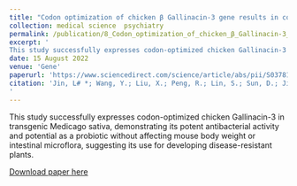 ```yaml
---
title: "Codon optimization of chicken β Gallinacin-3 gene results in constitutive expression and enhanced antimicrobial activity in transgenic <i>Medicago sativa L</i>"
collection: medical science  psychiatry
permalink: /publication/8_Codon_optimization_of_chicken_β_Gallinacin-3_gene_results_in_constitutive_expression_and_enhanced_antimicrobial_activity_in_transgenic_Medicago_sativa_L
excerpt: '
This study successfully expresses codon-optimized chicken Gallinacin-3 in transgenic Medicago sativa, demonstrating its potent antibacterial activity and potential as a probiotic without affecting mouse body weight or intestinal microflora, suggesting its use for developing disease-resistant plants.'
date: 15 August 2022
venue: 'Gene'
paperurl: 'https://www.sciencedirect.com/science/article/abs/pii/S0378111922004759?via%3Dihub'
citation: 'Jin, L# *; Wang, Y.; Liu, X.; Peng, R.; Lin, S.; Sun, D.; Ji, H.; Wang, L.; Zhang, Y.; Ahmad, N. Codon Optimization of Chicken β Gallinacin-3 Gene Results in Constitutive Expression and Enhanced Antimicrobial Activity in Transgenic <i>Medicago sativa L</i>. <i>Gene</i> 2022, 146656!
'
---
```

This study successfully expresses codon-optimized chicken Gallinacin-3 in transgenic Medicago sativa, demonstrating its potent antibacterial activity and potential as a probiotic without affecting mouse body weight or intestinal microflora, suggesting its use for developing disease-resistant plants.

[Download paper here](https://www.sciencedirect.com/science/article/abs/pii/S0378111922004759?via%3Dihub)


